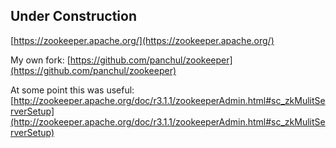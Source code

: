 
## Under Construction

[﻿https://zookeeper.apache.org/](﻿https://zookeeper.apache.org/)

My own fork: [https://github.com/panchul/zookeeper](https://github.com/panchul/zookeeper)


At some point this was useful:
[http://zookeeper.apache.org/doc/r3.1.1/zookeeperAdmin.html#sc_zkMulitServerSetup](http://zookeeper.apache.org/doc/r3.1.1/zookeeperAdmin.html#sc_zkMulitServerSetup)